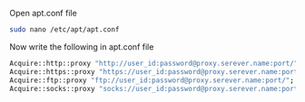 Open apt.conf file
```bash
sudo nano /etc/apt/apt.conf
```
Now write the following in apt.conf file
```bash
Acquire::http::proxy "http://user_id:password@proxy.serever.name:port/";
Acquire::https::proxy "https://user_id:password@proxy.serever.name:port/";
Acquire::ftp::proxy "ftp://user_id:password@proxy.serever.name:port/";
Acquire::socks::proxy "socks://user_id:password@proxy.serever.name:port/";
```
